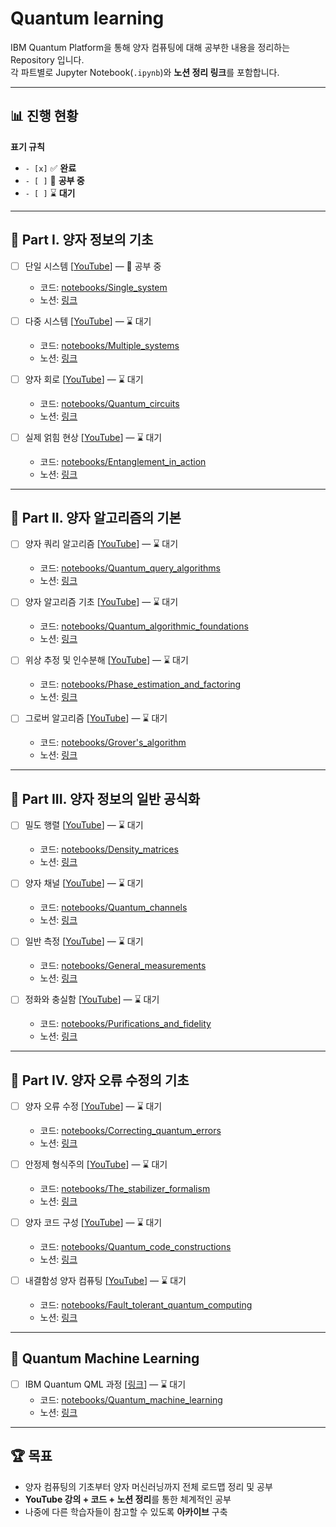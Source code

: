 
# Quantum learning

IBM Quantum Platform을 통해 양자 컴퓨팅에 대해 공부한 내용을 정리하는 Repository 입니다.  
각 파트별로 Jupyter Notebook(`.ipynb`)와 **노션 정리 링크**를 포함합니다.  

---

## 📊 진행 현황

**표기 규칙**
- `- [x]` ✅ **완료**
- `- [ ]` 🚧 **공부 중** 
- `- [ ]` ⌛ **대기** 

---

## 📘 Part I. 양자 정보의 기초

- [ ] 단일 시스템 [[YouTube](https://www.youtube.com/watch?v=3-c4xJa7Flk&list=PLOFEBzvs-VvqKKMXX4vbi4EB1uaErFMSO&index=3)] — 🚧 공부 중
  - 코드: [notebooks/Single_system](notebooks/1_Single_systems/)  
  - 노션: [링크](https://www.notion.so/jangseongyu/Single-Systems-25123c5b4de78015a5a5cbd993806310)

- [ ] 다중 시스템 [[YouTube](https://www.youtube.com/watch?v=DfZZS8Spe7U&list=PLOFEBzvs-VvqKKMXX4vbi4EB1uaErFMSO&index=4)] — ⌛ 대기  
  - 코드: [notebooks/Multiple_systems](notebooks/2_Multiple_systems/)  
  - 노션: [링크](https://www.notion.so/jangseongyu/Multiplesystems-25123c5b4de780d195a3c67e7ec948c3)

- [ ] 양자 회로 [[YouTube](https://www.youtube.com/watch?v=30U2DTfIrOU&list=PLOFEBzvs-VvqKKMXX4vbi4EB1uaErFMSO&index=5)] — ⌛ 대기  
  - 코드: [notebooks/Quantum_circuits](notebooks/3_Quantum_circuits/)  
  - 노션: [링크](https://www.notion.so/jangseongyu/Quantum-circuits-25123c5b4de780fbac69ca8b5f84fe5a)

- [ ] 실제 얽힘 현상 [[YouTube](https://www.youtube.com/watch?v=GSsElSQgMbU&list=PLOFEBzvs-VvqKKMXX4vbi4EB1uaErFMSO&index=6)] — ⌛ 대기  
  - 코드: [notebooks/Entanglement_in_action](notebooks/4_Entanglement_in_action/)  
  - 노션: [링크](https://www.notion.so/jangseongyu/Entanglement-in-action-25123c5b4de7805f9e01e4c42c88e2d5)

---

## 📗 Part II. 양자 알고리즘의 기본

- [ ] 양자 쿼리 알고리즘 [[YouTube](https://www.youtube.com/watch?v=2wticzHE1vs&list=PLOFEBzvs-VvqKKMXX4vbi4EB1uaErFMSO&index=7)] — ⌛ 대기  
  - 코드: [notebooks/Quantum_query_algorithms](notebooks/5_Quantum_query_algorithms/)  
  - 노션: [링크](https://www.notion.so/jangseongyu/Quantum-query-algorithms-25123c5b4de780a4b101cf0c9b8326b1)

- [ ] 양자 알고리즘 기초 [[YouTube](https://www.youtube.com/watch?v=2wxxvwRGANQ&list=PLOFEBzvs-VvqKKMXX4vbi4EB1uaErFMSO&index=8)] — ⌛ 대기  
  - 코드: [notebooks/Quantum_algorithmic_foundations](notebooks/6_Quantum_algorithmic_foundations/)  
  - 노션: [링크](https://www.notion.so/jangseongyu/Quantum-algorithmic-foundations-25123c5b4de7804291abd2751a983daa)

- [ ] 위상 추정 및 인수분해 [[YouTube](https://www.youtube.com/watch?v=2wxxvwRGANQ&list=PLOFEBzvs-VvqKKMXX4vbi4EB1uaErFMSO&index=9)] — ⌛ 대기  
  - 코드: [notebooks/Phase_estimation_and_factoring](notebooks/7_Phase_estimation_and_factoring/)  
  - 노션: [링크](https://www.notion.so/jangseongyu/Phase-estimation-and-factoring-25123c5b4de780ec941acbb75d7df265)

- [ ] 그로버 알고리즘 [[YouTube](https://www.youtube.com/watch?v=2wxxvwRGANQ&list=PLOFEBzvs-VvqKKMXX4vbi4EB1uaErFMSO&index=10)] — ⌛ 대기  
  - 코드: [notebooks/Grover's_algorithm](notebooks/8_Grover's_algorithm/)  
  - 노션: [링크](https://www.notion.so/jangseongyu/Grover-s-algorithm-25123c5b4de780b99b45f48d41fdfb05)

---

## 📙 Part III. 양자 정보의 일반 공식화

- [ ] 밀도 행렬 [[YouTube](https://www.youtube.com/watch?v=2wticzHE1vs&list=PLOFEBzvs-VvqKKMXX4vbi4EB1uaErFMSO&index=11)] — ⌛ 대기  
  - 코드: [notebooks/Density_matrices](notebooks/9_Density_matrices/)  
  - 노션: [링크](https://www.notion.so/jangseongyu/Density-matrices-25123c5b4de7804b91b2f8706b0630e8)

- [ ] 양자 채널 [[YouTube](https://www.youtube.com/watch?v=2wticzHE1vs&list=PLOFEBzvs-VvqKKMXX4vbi4EB1uaErFMSO&index=12)] — ⌛ 대기  
  - 코드: [notebooks/Quantum_channels](notebooks/10_Quantum_channels/)  
  - 노션: [링크](https://www.notion.so/jangseongyu/Quantum-channels-25123c5b4de780248062d8369fe477ba)

- [ ] 일반 측정 [[YouTube](https://www.youtube.com/watch?v=2wticzHE1vs&list=PLOFEBzvs-VvqKKMXX4vbi4EB1uaErFMSO&index=13)] — ⌛ 대기  
  - 코드: [notebooks/General_measurements](notebooks/11_General_measurements/)  
  - 노션: [링크](https://www.notion.so/jangseongyu/General-measurements-25123c5b4de7808089afe2923acd08e2)

- [ ] 정화와 충실함 [[YouTube](https://www.youtube.com/watch?v=2wticzHE1vs&list=PLOFEBzvs-VvqKKMXX4vbi4EB1uaErFMSO&index=14)] — ⌛ 대기  
  - 코드: [notebooks/Purifications_and_fidelity](notebooks/12_Purifications_and_fidelity/)  
  - 노션: [링크](https://www.notion.so/jangseongyu/Purifications-and-fidelity-25123c5b4de7801bbefed0e91cfc1de6)

---

## 📕 Part IV. 양자 오류 수정의 기초

- [ ] 양자 오류 수정 [[YouTube](https://www.youtube.com/watch?v=2wticzHE1vs&list=PLOFEBzvs-VvqKKMXX4vbi4EB1uaErFMSO&index=15)] — ⌛ 대기  
  - 코드: [notebooks/Correcting_quantum_errors](notebooks/13_Correcting_quantum_errors/)  
  - 노션: [링크](https://www.notion.so/jangseongyu/Correcting-quantum-errors-25123c5b4de7808ba93ccd2e461484d6)

- [ ] 안정제 형식주의 [[YouTube](https://www.youtube.com/watch?v=2wticzHE1vs&list=PLOFEBzvs-VvqKKMXX4vbi4EB1uaErFMSO&index=16)] — ⌛ 대기  
  - 코드: [notebooks/The_stabilizer_formalism](notebooks/14_The_stabilizer_formalism/)  
  - 노션: [링크](https://www.notion.so/jangseongyu/The-stabilizer-formalism-25123c5b4de7807797bed38f7be34779)

- [ ] 양자 코드 구성 [[YouTube](https://www.youtube.com/watch?v=2wticzHE1vs&list=PLOFEBzvs-VvqKKMXX4vbi4EB1uaErFMSO&index=17)] — ⌛ 대기  
  - 코드: [notebooks/Quantum_code_constructions](notebooks/15_Quantum_code_constructions/)  
  - 노션: [링크](https://www.notion.so/jangseongyu/Quantum-code-constructions-25123c5b4de780719129e6a6c966741c)

- [ ] 내결함성 양자 컴퓨팅 [[YouTube](https://www.youtube.com/watch?v=2wticzHE1vs&list=PLOFEBzvs-VvqKKMXX4vbi4EB1uaErFMSO&index=18)] — ⌛ 대기  
  - 코드: [notebooks/Fault_tolerant_quantum_computing](notebooks/16_Fault_tolerant_quantum_computing/)  
  - 노션: [링크](https://www.notion.so/jangseongyu/Fault-tolerant-quantum-computing-25123c5b4de780279969c0ee161a891b)

---

## 🤖 Quantum Machine Learning

- [ ] IBM Quantum QML 과정 [[링크](https://quantum.cloud.ibm.com/learning/en/courses/quantum-machine-learning)] — ⌛ 대기  
  - 코드: [notebooks/Quantum_machine_learning](notebooks/17_Quantum_machine_learning/)  
  - 노션: [링크](https://www.notion.so/jangseongyu/Quantum-Machine-Learning-25123c5b4de7804ea0a5f6d4862b7510)

---

## 🏆 목표
- 양자 컴퓨팅의 기초부터 양자 머신러닝까지 전체 로드맵 정리 및 공부
- **YouTube 강의 + 코드 + 노션 정리**를 통한 체계적인 공부
- 나중에 다른 학습자들이 참고할 수 있도록 **아카이브** 구축
